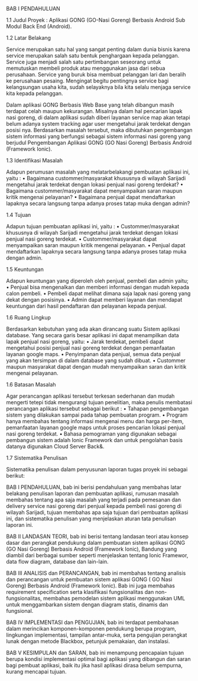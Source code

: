 BAB I
PENDAHULUAN

1.1	Judul Proyek	: Aplikasi GONG (GO-Nasi Goreng) Berbasis Android Sub Modul Back End (Android).

1.2	Latar Belakang 

   Service merupakan satu hal yang sangat penting dalam dunia bisnis karena service merupakan salah satu bentuk penghargaan kepada pelanggan. Service juga menjadi salah satu pertimbangan seseorang untuk memutuskan membeli produk atau menggunakan jasa dari sebua perusahaan. Service yang buruk bisa membuat pelanggan lari dan beralih ke perusahaan pesaing. Mengingat begitu pentingnya service bagi kelangsungan usaha kita, sudah selayaknya bila kita selalu menjaga service kita kepada pelanggan.

   Dalam aplikasi GONG Berbasis Web Base yang telah dibangun masih terdapat celah maupun kekurangan. Misalnya dalam hal pencarian lapak nasi goreng, di dalam aplikasi sudah diberi layanan service map akan tetapi belum adanya system tracking agar user mengetahui jarak terdekat dengan posisi nya.
Berdasarkan masalah tersebut, maka dibutuhkan pengembangan sistem informasi yang berfungsi sebagai sistem informasi nasi goreng yang berjudul Pengembangan Aplikasi GONG (GO Nasi Goreng) Berbasis Android (Framework Ionic). 

1.3	Identifikasi Masalah

Adapun perumusan masalah yang melatarbelakangi pembuatan aplikasi ini, yaitu :
•	Bagaimana custommer/masyarakat khususnya di wilayah Sarijadi mengetahui jarak terdekat dengan lokasi penjual nasi goreng terdekat?
•	Bagaimana custommer/masyarakat dapat menyampaikan saran maupun kritik mengenai pelayanan?
•	Bagaimana penjual dapat mendaftarkan lapaknya secara langsung tanpa adanya proses tatap muka dengan admin?

1.4	Tujuan

Adapun tujuan pembuatan aplikasi ini, yaitu :
•	Custommer/masyarakat khususnya di wilayah Sarijadi mengetahui jarak terdekat dengan lokasi penjual nasi goreng terdekat.
•	Custommer/masyarakat dapat menyampaikan saran maupun kritik mengenai pelayanan.
•	Penjual dapat mendaftarkan lapaknya secara langsung tanpa adanya proses tatap muka dengan admin.

1.5	Keuntungan 

Adapun keuntungan yang diperoleh oleh penjual, pembeli dan admin yaitu;
•	Penjual bisa mengenalkan dan memberi informasi dengan mudah kepada calon pembeli.
•	Pembeli dapat melihat dimana saja lapak nasi goreng yang dekat dengan posisinya.
•	Admin dapat memberi layanan dan mendapat keuntungan dari hasil pendaftaran dan pelayanan kepada penjual.

1.6	Ruang Lingkup

Berdasarkan kebutuhan yang ada akan dirancang suatu Sistem aplikasi database. Yang secara garis besar aplikasi ini dapat menampilkan data lapak penjual nasi goreng, yaitu:
•	Jarak terdekat, pembeli dapat mengetahui posisi penjual nasi goreng terdekat dengan pemanfaatan layanan google maps.
•	Penyimpanan data penjual, semua data penjual yang akan tersimpan di dalam database yang sudah dibuat.
•	Custommer maupun masyarakat dapat dengan mudah menyampaikan saran dan kritik mengenai pelayanan.

1.6 Batasan Masalah

   Agar perancangan aplikasi tersebut terkesan sederhanan dan mudah mengerti tetepi tidak mengurangi tujuan penelitian, maka penulis membatasi perancangan aplikasi tersebut sebagai berikut :
•	Tahapan pengembangan sistem yang dilakukan sampai pada tahap pembuatan program.
•	Program hanya membahas tentang informasi mengenai menu dan harga per-item, pemanfaatan layanan google maps untuk proses pencarian lokasi penjual nasi goreng terdekat.
•	Bahasa pemograman yang digunakan sebagai pembangun sistem adalah Ionic Framework dan untuk pengolahan basis datanya digunakan Cloud Server Back&.

1.7 Sistematika Penulisan

Sistematika penulisan dalam penyusunan laporan tugas proyek ini sebagai berikut:

BAB I PENDAHULUAN, bab ini berisi pendahuluan yang membahas latar belakang penulisan laporan dan pembuatan aplikasi, rumusan masalah membahas tentang apa saja masalah yang terjadi pada pemesanan dan delivery service nasi goreng dari penjual kepada pembeli nasi goreng di wilayah Sarijadi, tujuan membahas apa saja tujuan dari pembuatan aplikasi ini, dan sistematika penulisan yang menjelaskan aturan tata penulisan laporan ini.

BAB II LANDASAN TEORI, bab ini berisi tentang landasan teori atau konsep dasar dan perangkat pendukung dalam pembuatan sistem aplikasi GONG (GO Nasi Goreng) Berbasis Android (Framework Ionic), Bandung yang diambil dari berbagai sumber seperti menjelaskan tentang Ionic Framewor, data flow diagram, database dan lain-lain.

BAB III ANALISIS dan PERANCANGAN, bab ini membahas tentang analisis dan perancangan untuk pembuatan sistem aplikasi GONG ( GO Nasi Goreng) Berbasis Android (Framework Ionic). Bab ini juga membahas requirement specification serta klasifikasi fungsionalitas dan non-fungsionalitas, membahas pemodelan sistem aplikasi menggunakan UML untuk menggambarkan sistem dengan diagram statis, dinamis dan fungsional. 

BAB IV IMPLEMENTASI dan PENGUJIAN, bab ini terdapat pembahasan dalam merincikan komponen-komponen pendukung berupa program, lingkungan implementasi, tampilan antar-muka, serta pengujian perangkat lunak dengan metode Blackbox, petunjuk pemakaian, dan instalasi.

BAB V KESIMPULAN dan SARAN, bab ini menampung pencapaian tujuan berupa kondisi implementasi optimal bagi aplikasi yang dibangun dan saran bagi pembuat aplikasi, baik itu jika hasil aplikasi dirasa belum sempurna, kurang mencapai tujuan.

